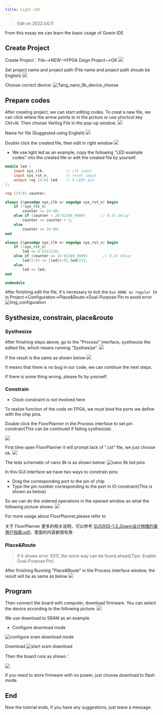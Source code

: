 ```yaml
---
title: Light LED
---
```


> Edit on 2022.04.11

From this essay we can learn the basic usage of Gowin IDE

## Create Project

Create Project：File-->NEW-->FPGA Dsign Project-->OK
![](./../../../../../zh/tang/Tang-Nano/assets/LED-1.png)

Set project name and project path (File name and project path shoule be English)
![](./../../../../../zh/tang/Tang-Nano/assets/LED-2.png)

Choose correct device: 
![Tang_nano_9k_device_choose](./../../../../../zh/tang/Tang-Nano-9K/nano_9k/Tang_nano_9k_Device_choose.png)

## Prepare codes

After creating project, we can start editing codes. 
To creat a new file, we can click where the arrow points to in the picture or use shortcut key Ctrl+N.
Then choose Verilog File in the pop-up window.
![](./../../../../../zh/tang/Tang-Nano/assets/LED-5.png)

Name for file (Suggested using English)
![](./../../../../../zh/tang/Tang-Nano/assets/LED-6.png)

Double click the created file, then edit in right window
![](./../../../../../zh/tang/Tang-Nano/assets/LED-7.png)

- We use light led as an example, copy the following "LED example codes" into the created file or edit the created file by yourself.  

~~~v
module led (
    input sys_clk,          // clk input
    input sys_rst_n,        // reset input
    output reg [5:0] led    // 6 LEDS pin
);

reg [23:0] counter;

always @(posedge sys_clk or negedge sys_rst_n) begin
    if (!sys_rst_n)
        counter <= 24'd0;
    else if (counter < 24'd1349_9999)       // 0.5s delay
        counter <= counter + 1;
    else
        counter <= 24'd0;
end

always @(posedge sys_clk or negedge sys_rst_n) begin
    if (!sys_rst_n)
        led <= 6'b111110;
    else if (counter == 24'd1349_9999)       // 0.5s delay
        led[5:0] <= {led[4:0],led[5]};
    else
        led <= led;
end

endmodule
~~~

After finishing edit the file, it's necessary to tick the `Use DONE as regular IO` in Project->Configuration->Place&Route->Dual-Purpose Pin to avoid error.
![img_configuration](./../../../../../zh/tang/Tang-Nano-9K/nano_9k/LED_Configuration.png)

## Systhesize, constrain, place&route

### Systhesize

After finishing steps above, go to the "Process" interface, systhesize the edited file, which means running "Systhesize". 
![](./../../../../../zh/tang/Tang-Nano-9K/nano_9k/nano_9k_synthsize.png)

If the result is the same as shown below
![](./../../../../../zh/tang/Tang-Nano/assets/LED.png) 

It means that there is no bug in our code, we can continue the next steps. 

If there is some thing wrong, please fix by yourself. 

### Constrain

- Clock constraint is not involved here

To realize function of the code on FPGA, we must bind the ports we define with the chip pins.

Double click the FloorPlanner in the Process interface to set pin constrain(This can be continued if failing systhesize). 

![](./../../../../../zh/tang/assets/examples/led_pjt_2.png)

First time open FloorPlanner it will prompt lack of ".cst" file, we just choose ok. 
![](./../../../../../zh/tang/Tang-Nano/assets/LED-9.png)

The leds schematic of nano 9k is as shown below:
![](./../../../../../zh/tang/Tang-Nano-9K/nano_9k/LED_Pins.png "nano 9k led pins")

In this GUI interface we have two ways to constrain pins:
- Drag the corresponding port to the pin of chip
- Type the pin number corresponding to the port in IO constraint(This is shown as below)

So we can do the ordered operations in the opened window as what the following picture shows:
![](./../../../../../zh/tang/Tang-Nano-9K/nano_9k/LED_FloorPlanner.png)

For more usage about FloorPlanner,please refer to 

关于 FloorPlanner 更多的相关说明，可以参考 [SUG935-1.3_Gowin设计物理约束用户指南.pdf](http://cdn.gowinsemi.com.cn/SUG935-1.3_Gowin%E8%AE%BE%E8%AE%A1%E7%89%A9%E7%90%86%E7%BA%A6%E6%9D%9F%E7%94%A8%E6%88%B7%E6%8C%87%E5%8D%97.pdf)。里面的内容都很有用

### Place&Route

> If it shows error 2017, the solve way can be found ahead(Tips: Enable Dual-Purpose Pin) 

After finishing Running "Place&Route" in the Process interface window, the result will be as same as below
![](./../../../../../zh/tang/Tang-Nano-9K/nano_9k/LED_Place&Route.png)

## Program

Then connect the board with computer, download firmware.
You can select the device according to the following picture.
![](./../../../../../zh/tang/Tang-Nano-9K/nano_9k/nano_9k_device_scan.png)

We use download to SRAM as an example.
- Configure download mode

![](./../../../../../zh/tang/Tang-Nano-9K/nano_9k/nano_9k_sram_program.png "configure sram download mode")

Download
![](./../../../../../zh/tang/Tang-Nano-9K/nano_9k/nano_9k_sram_download.png "start sram download")

Then the board runs as shown：

![](./../../../../../zh/tang/Tang-Nano-9K/nano_9k/blink.gif)

If you need to store firmware with no power, just choose download to flash mode.

## End

Now the tutorial ends, if you have any suggestions, just leave a message.